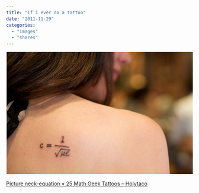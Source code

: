 ```yaml
---
title: "If i ever do a tattoo"
date: "2011-11-29"
categories: 
  - "images"
  - "shares"
---
```


![](images/tumblr_lv0na0YfIu1qz4vrlo1_640.jpg)

[Picture neck-equation « 25 Math Geek Tattoos – Holytaco](http://www.holytaco.com/25-math-geek-tattoos/gallery/image/back-equation)
